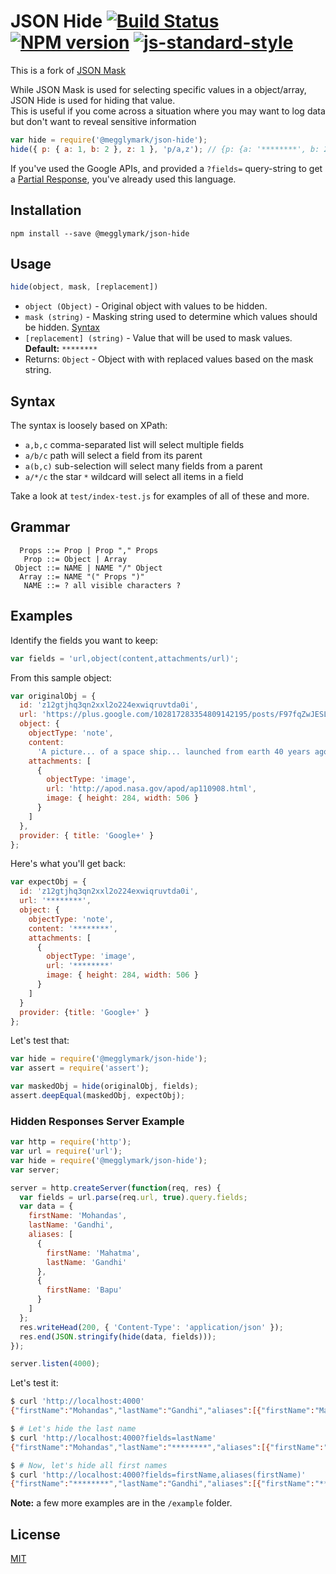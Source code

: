 # JSON Hide [![Build Status](https://img.shields.io/travis/megglymark/json-hide.svg)](http://travis-ci.org/megglymark/json-hide) [![NPM version](https://img.shields.io/npm/v/@megglymark/json-hide.svg)](https://www.npmjs.com/package/@megglymark/json-hide) [![js-standard-style](https://img.shields.io/badge/code%20style-standard-brightgreen.svg)](http://standardjs.com/)

This is a fork of [JSON Mask](https://github.com/nemtsov/json-mask)

While JSON Mask is used for selecting specific values in a object/array, JSON Hide is used for hiding that value. \
This is useful if you come across a situation where you may want to log data but don't want to reveal sensitive information


```js
var hide = require('@megglymark/json-hide');
hide({ p: { a: 1, b: 2 }, z: 1 }, 'p/a,z'); // {p: {a: '********', b: 2}, z: '********'}
```

If you've used the Google APIs, and provided a `?fields=` query-string to get a
[Partial Response](https://developers.google.com/+/api/#partial-responses), you've
already used this language.

## Installation
```
npm install --save @megglymark/json-hide
```
## Usage
```javascript
hide(object, mask, [replacement])
```
 - `object (Object)` - Original object with values to be hidden.
 - `mask (string)` - Masking string used to determine which values should be hidden. [Syntax](##Syntax)
 - `[replacement] (string)` - Value that will be used to mask values. **Default:** `********`
 - Returns: `Object` - Object with with replaced values based on the mask string.

## Syntax

The syntax is loosely based on XPath:

- `a,b,c` comma-separated list will select multiple fields
- `a/b/c` path will select a field from its parent
- `a(b,c)` sub-selection will select many fields from a parent
- `a/*/c` the star `*` wildcard will select all items in a field

Take a look at `test/index-test.js` for examples of all of these and more.

## Grammar

```
  Props ::= Prop | Prop "," Props
   Prop ::= Object | Array
 Object ::= NAME | NAME "/" Object
  Array ::= NAME "(" Props ")"
   NAME ::= ? all visible characters ?
```

## Examples

Identify the fields you want to keep:

```js
var fields = 'url,object(content,attachments/url)';
```

From this sample object:

```js
var originalObj = {
  id: 'z12gtjhq3qn2xxl2o224exwiqruvtda0i',
  url: 'https://plus.google.com/102817283354809142195/posts/F97fqZwJESL',
  object: {
    objectType: 'note',
    content:
      'A picture... of a space ship... launched from earth 40 years ago.',
    attachments: [
      {
        objectType: 'image',
        url: 'http://apod.nasa.gov/apod/ap110908.html',
        image: { height: 284, width: 506 }
      }
    ]
  },
  provider: { title: 'Google+' }
};
```

Here's what you'll get back:

```js
var expectObj = {
  id: 'z12gtjhq3qn2xxl2o224exwiqruvtda0i',
  url: '********',
  object: {
    objectType: 'note',
    content: '********',
    attachments: [
      {
        objectType: 'image',
        url: '********'
        image: { height: 284, width: 506 }
      }
    ]
  }
  provider: {title: 'Google+' }
};
```

Let's test that:

```js
var hide = require('@megglymark/json-hide');
var assert = require('assert');

var maskedObj = hide(originalObj, fields);
assert.deepEqual(maskedObj, expectObj);
```

### Hidden Responses Server Example

```js
var http = require('http');
var url = require('url');
var hide = require('@megglymark/json-hide');
var server;

server = http.createServer(function(req, res) {
  var fields = url.parse(req.url, true).query.fields;
  var data = {
    firstName: 'Mohandas',
    lastName: 'Gandhi',
    aliases: [
      {
        firstName: 'Mahatma',
        lastName: 'Gandhi'
      },
      {
        firstName: 'Bapu'
      }
    ]
  };
  res.writeHead(200, { 'Content-Type': 'application/json' });
  res.end(JSON.stringify(hide(data, fields)));
});

server.listen(4000);
```

Let's test it:

```bash
$ curl 'http://localhost:4000'
{"firstName":"Mohandas","lastName":"Gandhi","aliases":[{"firstName":"Mahatma","lastName":"Gandhi"},{"firstName":"Bapu"}]}

$ # Let's hide the last name
$ curl 'http://localhost:4000?fields=lastName'
{"firstName":"Mohandas","lastName":"********","aliases":[{"firstName":"Mahatma","lastName":"Gandhi"},{"firstName":"Bapu"}]}

$ # Now, let's hide all first names
$ curl 'http://localhost:4000?fields=firstName,aliases(firstName)'
{"firstName":"********","lastName":"Gandhi","aliases":[{"firstName":"********","lastName":"Gandhi"},{"firstName":"********"}]}
```

**Note:** a few more examples are in the `/example` folder.


## License

[MIT](/LICENSE)
